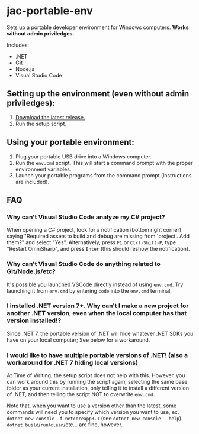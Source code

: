 # jac-portable-env
Sets up a portable developer environment for Windows computers. **Works without admin priviledges.**

Includes:
- .NET
- Git
- Node.js
- Visual Studio Code

## Setting up the environment (even without admin priviledges):
1. [Download the latest release.](../../releases/latest)
1. Run the setup script.

## Using your portable environment:
1. Plug your portable USB drive into a Windows computer.
1. Run the `env.cmd` script. This will start a command prompt with the proper environment variables.
1. Launch your portable programs from the command prompt (instructions are included).

## FAQ
### Why can't Visual Studio Code analyze my C# project?
When opening a C# project, look for a notification (bottom right corner) saying "Required assets to build and debug are missing from 'project'. Add them?" and select "Yes". Alternatively, press `F1` or `Ctrl-Shift-P`, type "Restart OmniSharp", and press `Enter` (this should reshow the notification).

### Why can't Visual Studio Code do anything related to Git/Node.js/etc?
It's possible you launched VSCode directly instead of using `env.cmd`. Try launching it from `env.cmd` by entering `code` into the `env.cmd` terminal.

### I installed .NET version 7+. Why can't I make a new project for another .NET version, even when the local computer has that version installed!?
Since .NET 7, the portable version of .NET will hide whatever .NET SDKs you have on your local computer; See below for a workaround.

### I would like to have multiple portable versions of .NET! (also a workaround for .NET 7 hiding local versions)
At Time of Writing, the setup script does not help with this. However, you can work around this by running the script again, selecting the same base folder as your current installation, only telling it to install a different version of .NET, and then telling the script NOT to overwrite `env.cmd`.

Note that, when you want to use a version other than the latest, some commands will need you to specify which version you want to use, ex. `dotnet new console -f netcoreapp3.1` (see `dotnet new console --help`). `dotnet build`/`run`/`clean`/etc... are fine, however.
